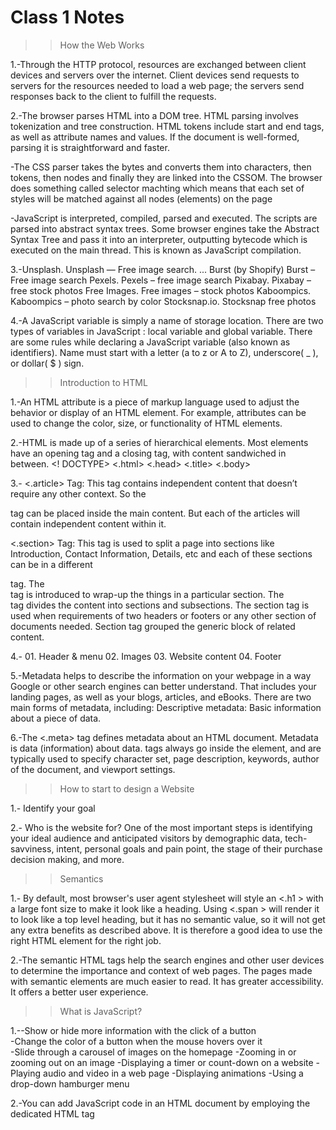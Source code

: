 # Class 1 Notes

>> How the Web Works 

1.-Through the HTTP protocol, resources are exchanged between client devices and servers over the internet. Client devices send requests to servers for the resources      needed to load a web page; the servers send responses back to the client to fulfill the requests.

2.-The browser parses HTML into a DOM tree. HTML parsing involves tokenization and tree construction. HTML tokens include start and end tags, as well as attribute        names and values. If the document is well-formed, parsing it is straightforward and faster.

   -The CSS parser takes the bytes and converts them into characters, then tokens, then nodes and finally they are linked into the CSSOM. The browser does something      called selector machting which means that each set of styles will be matched against all nodes (elements) on the page

   -JavaScript is interpreted, compiled, parsed and executed. The scripts are parsed into abstract syntax trees. Some browser engines take the Abstract Syntax Tree and    pass it into an interpreter, outputting bytecode which is executed on the main thread. This is known as JavaScript compilation.

3.-Unsplash. Unsplash — Free image search. ...
   Burst (by Shopify) Burst – Free image search
   Pexels. Pexels – free image search
   Pixabay. Pixabay – free stock photos
   Free Images. Free images – stock photos
   Kaboompics. Kaboompics – photo search by color
   Stocksnap.io. Stocksnap free photos

4.-A JavaScript variable is simply a name of storage location. There are two types of variables in JavaScript : local variable and global variable. There are some        rules while declaring a JavaScript variable (also known as identifiers). Name must start with a letter (a to z or A to Z), underscore( _ ), or dollar( $ ) sign.

>> Introduction to HTML 

1.-An HTML attribute is a piece of markup language used to adjust the behavior or display of an HTML element. For example, attributes can be used to change the color,    size, or functionality of HTML elements.

2.-HTML is made up of a series of hierarchical elements. Most elements have an opening tag and a closing tag, with content sandwiched in between.
   <! DOCTYPE>   <.html>  <.head>  <.title>  <.body>
  
3.- <.article> Tag: This tag contains independent content that doesn’t require any other context. So the <article> tag can be placed inside the main content. But each      of the articles will contain independent content within it.

   <.section> Tag: This tag is used to split a page into sections like Introduction, Contact Information, Details, etc and each of these sections can be in a different    <section> tag. The <section> tag is introduced to wrap-up the things in a particular section. The <section> tag divides the content into sections and subsections.      The section tag is used when requirements of two headers or footers or any other section of documents needed. Section tag grouped the generic block of related          content.
 
4.- 01. Header & menu  02. Images  03. Website content  04. Footer
     
5.-Metadata helps to describe the information on your webpage in a way Google or other search engines can better understand. That includes your landing pages, as well   as your blogs, articles, and eBooks. There are two main forms of metadata, including: Descriptive metadata: Basic information about a piece of data.
  
6.-The <.meta> tag defines metadata about an HTML document. Metadata is data (information) about data. <meta> tags always go inside the <head> element, and are typically used to specify character set, page description, keywords, author of the document, and viewport settings.
     
     
>> How to start to design a Website 
  
1.- Identify your goal
     
2.- Who is the website for? 
    One of the most important steps is identifying your ideal audience and anticipated visitors by demographic data, tech-savviness, intent, personal goals and pain       point, the stage of their purchase decision making, and more.
  
>> Semantics 
     
1.- By default, most browser's user agent stylesheet will style an <.h1 > with a large font size to make it look like a heading.
   Using <.span > will render it to look like a top level heading, but it has no semantic value, so it will not get any extra benefits as described above. It is            therefore a good idea to use the right HTML element for the right job.
     
2.-The semantic HTML tags help the search engines and other user devices to determine the importance and context of web pages.
   The pages made with semantic elements are much easier to read.
   It has greater accessibility. It offers a better user experience.
     
>> What is JavaScript? 
     
1.--Show or hide more information with the click of a button  
   -Change the color of a button when the mouse hovers over it  
   -Slide through a carousel of images on the homepage
   -Zooming in or zooming out on an image
   -Displaying a timer or count-down on a website
   -Playing audio and video in a web page
   -Displaying animations
   -Using a drop-down hamburger menu

2.-You can add JavaScript code in an HTML document by employing the dedicated HTML tag <script> that wraps around JavaScript code. The <.script> tag can be placed in      the <head> section of your HTML or in the <.body> section
     
     
     
  
## Things I want to know more about
